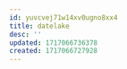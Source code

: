 ```yaml
---
id: yuvcvej71w14xv0ugno8xx4
title: datelake
desc: ''
updated: 1717066736378
created: 1717066727928
---
```

